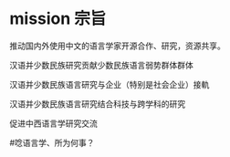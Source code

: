 # mission 宗旨
推动国内外使用中文的语言学家开源合作、研究，资源共享。

汉语并少数民族研究贡献少数民族语言弱势群体群体

汉语并少数民族语言研究与企业（特别是社会企业）接軌

汉语并少数民族语言研究结合科技与跨学科的研究

促进中西语言学研究交流

#唸语言学、所为何事？
